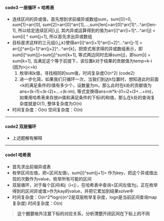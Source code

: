 #### code3 一层循环 + 哈希表
* 连续区间的异或值，首先想到求前缀异或数组sum，sum[0]=0, sum[1]=arr[0], sum[2]=arr[0]^arr[1],...,sum[len]=arr[0]^arr[1]^...^arr[len-1], 所以给定连续区间[i,j], 其内异或运算得到的值为arr[i]^arr[i+1]^...^arr[j] = sum[i] ^ sum[j+1], 所以首先求出异或数组
* 目标是求这样的三元组{i,j,k}使得arr[i]^arr[i+1]^arr[i+2]^...^arr[j-1] = arr[j]^arr[j+1]^arr[j+2]^...^arr[k]，把原式用求得的异或数组表示，即sum[i]^sum[j]=sum[j]^sum[k+1], 等式两边同时去掉sum[j]，即sum[i] = sum[k+1], 当满足这个等于前提下，该位置k对于结果的贡献值为temp=k-i (因为i\<j<=k)
    1. 枚举i和k值，寻找相同的sum值，时间复杂度O(n^2) (code2)
    2. 进一步化简，如果我们只循环一次，当我们到达k位置时，想知道此时前面\<k的满足条件的i值有多少个，设数量为m，那么此时在k处的贡献值为ans=(k-i1)+(k-i2)+...+(k-im), 等式变换得ans=m\*k-(i1+i2+i3+...+im)，如果用哈希表来存放m值和满足条件的下标i的和值，那么在k处的查询复杂度就是O(1), 整体复杂度为O(n)
* 时间复杂度：O(n) 空间复杂度：O(n)
---
#### code2 双层循环
* 上述题解有解释
---
#### code1 哈希表
* 首先求出前缀异或表
* 枚举区间左值，把\<区间左值i，sum[i]^sum[j+1]> 作为key，把这个异或值出现的次数作为value，枚举所有可能的区间
* 双层循环，对于每个区间i和j（i\<j），在哈希表中查询\<区间左值为j，正在枚举得到的区间异或值>作为kay的value，并把它累加到结果solve中
* 时间复杂度：O(n^2\*logn)(n^2是双层枚举复杂度，logn是当前区间查询map复杂度) 时间复杂度：O(n)
> **这个题要格外注意下标的对应关系，分析清楚开闭区间在下标上的不同**
